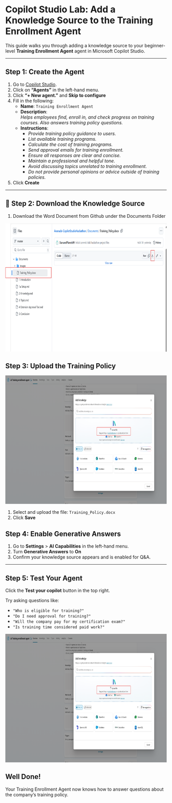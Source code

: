 #  Copilot Studio Lab: Add a Knowledge Source to the Training Enrollment Agent

This guide walks you through adding a knowledge source to your beginner-level **Training Enrollment Agent** agent in Microsoft Copilot Studio.

---

## Step 1: Create the Agent

1. Go to [Copilot Studio](https://copilotstudio.microsoft.com).
2. Click on **“Agents”** in the left-hand menu.
3. Click **“+ New agent.”** and **Skip to configure**
4. Fill in the following:
   - **Name**: `Training Enrollment Agent`
   - **Description**:  
     _Helps employees find, enroll in, and check progress on training courses. Also answers training policy questions._
    - **Instructions**: 
        - _Provide training policy guidance to users._
        - _List available training programs._
        - _Calculate the cost of training programs._
        - _Send approval emails for training enrollment._
        - _Ensure all responses are clear and concise._
        - _Maintain a professional and helpful tone._
        - _Avoid discussing topics unrelated to training enrollment._
        - _Do not provide personal opinions or advice outside of training policies._
5. Click **Create**

---

## 📎 Step 2: Download the Knowledge Source

1. Download the Word Document from Github under the Documents Folder 

 <p align="center">
  <img src="Documents/Images/dwnloadtraining.png" alt="Environments screen" height="400"/>
</p>





##  Step 3: Upload the Training Policy

<p align="center">
  <img src="Documents/Images/know.png" alt="Environments screen" height="400"/>
</p>

1. Select and upload the file: `Training_Policy.docx`
2. Click **Save**



##  Step 4: Enable Generative Answers

1. Go to **Settings** > **AI Capabilities** in the left-hand menu.
2. Turn **Generative Answers** to **On**
3. Confirm your knowledge source appears and is enabled for Q&A.

---

##  Step 5: Test Your Agent

Click the **Test your copilot** button in the top right.

Try asking questions like:
- `"Who is eligible for training?"`
- `"Do I need approval for training?"`
- `"Will the company pay for my certification exam?"`
- `"Is training time considered paid work?"`

<p align="center">
  <img src="Documents/Images/know.png" alt="Environments screen" height="400"/>
</p>

##  Well Done!

Your Training Enrollment Agent now knows how to answer questions about the company’s training policy.

